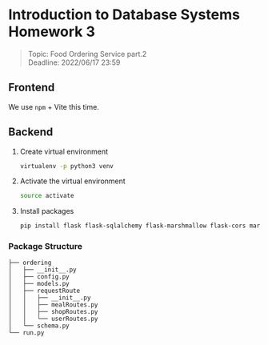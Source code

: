 # Introduction to Database Systems Homework 3

> Topic: Food Ordering Service part.2 <br>
> Deadline: 2022/06/17 23:59

## Frontend

We use <code>npm</code> + Vite this time.

## Backend

1. Create virtual environment
    ```sh
    virtualenv -p python3 venv
    ```
2. Activate the virtual environment
    ```sh
    source activate
    ```
3. Install packages
    ```sh   
    pip install flask flask-sqlalchemy flask-marshmallow flask-cors marshmallow marshmallow-sqlalchemy pysqlite3-binary sqlalchemy-pysqlite3
    ```

### Package Structure

```
├── ordering
│   ├── __init__.py
│   ├── config.py
│   ├── models.py
│   ├── requestRoute
│   │   ├── __init__.py
│   │   ├── mealRoutes.py
│   │   ├── shopRoutes.py
│   │   └── userRoutes.py
│   └── schema.py
└── run.py
```